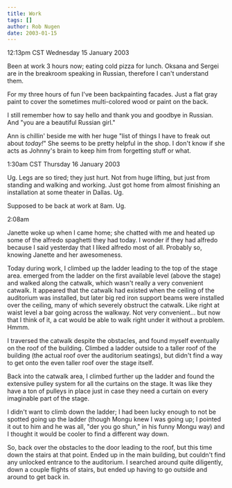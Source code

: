 ```yaml
---
title: Work
tags: []
author: Rob Nugen
date: 2003-01-15
---
```


<p class=date>12:13pm CST Wednesday 15 January 2003</p>

<p>Been at work 3 hours now; eating cold pizza for lunch.  Oksana and
Sergei are in the breakroom speaking in Russian, therefore I can't
understand them.</p>

<p>For my three hours of fun I've been backpainting facades.  Just a
flat gray paint to cover the sometimes multi-colored wood or paint on
the back.</p>

<p>I still remember how to say hello and thank you and goodbye in
Russian.  And "you are a beautiful Russian girl."</p>

<p>Ann is chillin' beside me with her huge "list of things I have to
freak out about <em>today!</em>"  She seems to be pretty helpful in
the shop.  I don't know if she acts as Johnny's brain to keep him from
forgetting stuff or what.</p>

<p class=date>1:30am CST Thursday 16 January 2003</p>

<p>Ug.  Legs are so tired; they just hurt.  Not from huge lifting, but
just from standing and walking and working.  Just got home from almost
finishing an installation at some theater in Dallas.  Ug.</p>

<p>Supposed to be back at work at 8am.  Ug.</p>

<p class=date>2:08am</p>

<p>Janette woke up when I came home; she chatted with me and heated up
some of the alfredo spaghetti they had today.  I wonder if they had
alfredo because I said yesterday that I liked alfredo most of all.
Probably so, knowing Janette and her awesomeness.</p>

<p>Today during work, I climbed up the ladder leading to the top of
the stage area.  emerged from the ladder on the first available level
(above the stage) and walked along the catwalk, which wasn't really a
very convenient catwalk.  It appeared that the catwalk had existed
when the ceiling of the auditorium was installed, but later big red
iron support beams were installed over the ceiling, many of which
severely obstruct the catwalk.  Like right at waist level a bar going
across the walkway.  Not very convenient... but now that I think of
it, a cat would be able to walk right under it without a problem.
Hmmm.</p>

<p>I traversed the catwalk despite the obstacles, and found myself
eventually on the roof of the building.  Climbed a ladder outside to a
taller roof of the building (the actual roof over the auditorium
seatings), but didn't find a way to get onto the even taller roof over
the stage itself.</p>

<p>Back into the catwalk area, I climbed further up the ladder and
found the extensive pulley system for all the curtains on the stage.
It was like they have a ton of pulleys in place just in case they need
a curtain on every imaginable part of the stage.</p>

<p>I didn't want to climb down the ladder; I had been lucky enough to
not be spotted going up the ladder (though Mongu knew I was going up;
I pointed it out to him and he was all, "der you go shun," in his
funny Mongu way) and I thought it would be cooler to find a different
way down.</p>

<p>So, back over the obstacles to the door leading to the roof, but
this time down the stairs at that point.  Ended up in the main
building, but couldn't find any unlocked entrance to the auditorium.
I searched around quite diligently, down a couple flights of stairs,
but ended up having to go outside and around to get back in.</p>

